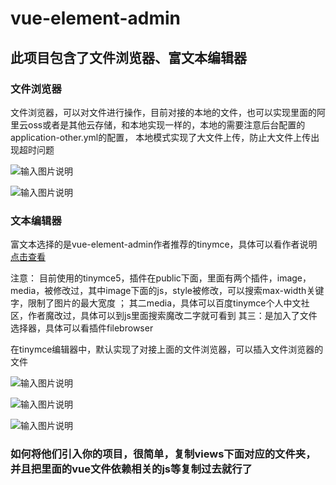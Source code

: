 # vue-element-admin

## 此项目包含了文件浏览器、富文本编辑器

### 文件浏览器
文件浏览器，可以对文件进行操作，目前对接的本地的文件，也可以实现里面的阿里云oss或者是其他云存储，和本地实现一样的，本地的需要注意后台配置的application-other.yml的配置，
本地模式实现了大文件上传，防止大文件上传出现超时问题

![输入图片说明](https://images.gitee.com/uploads/images/2020/0701/110231_5a2f0bad_1559021.png "Snipaste_2020-07-01_11-02-06.png")

![输入图片说明](https://images.gitee.com/uploads/images/2020/0701/120006_57b33829_1559021.gif "QQ录屏2020070111252520207111592614.gif")



### 文本编辑器
富文本选择的是vue-element-admin作者推荐的tinymce，具体可以看作者说明
[点击查看](https://panjiachen.github.io/vue-element-admin-site/zh/feature/component/rich-editor.html)

注意：
目前使用的tinymce5，插件在public下面，里面有两个插件，image，media，被修改过，其中image下面的js，style被修改，可以搜索max-width关键字，限制了图片的最大宽度
；
其二media，具体可以百度tinymce个人中文社区，作者魔改过，具体可以到js里面搜索魔改二字就可看到
其三：是加入了文件选择器，具体可以看插件filebrowser

在tinymce编辑器中，默认实现了对接上面的文件浏览器，可以插入文件浏览器的文件

![输入图片说明](https://images.gitee.com/uploads/images/2020/0727/225915_5c6a6e71_1559021.png "Snipaste_2020-07-27_22-57-04.png")

![输入图片说明](https://images.gitee.com/uploads/images/2020/0701/120217_4ebf779b_1559021.png "Snipaste_2020-07-01_12-01-37.png")

![输入图片说明](https://images.gitee.com/uploads/images/2020/0701/114741_395bec06_1559021.gif "QQ录屏202007011109162020711137258.gif")

### 如何将他们引入你的项目，很简单，复制views下面对应的文件夹，并且把里面的vue文件依赖相关的js等复制过去就行了

